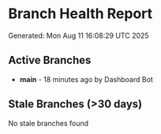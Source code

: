 # Branch Health Report
Generated: Mon Aug 11 16:08:29 UTC 2025

## Active Branches
- **main** - 18 minutes ago by Dashboard Bot

## Stale Branches (>30 days)
No stale branches found
